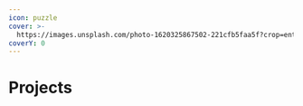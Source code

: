 ```yaml
---
icon: puzzle
cover: >-
  https://images.unsplash.com/photo-1620325867502-221cfb5faa5f?crop=entropy&cs=srgb&fm=jpg&ixid=M3wxOTcwMjR8MHwxfHNlYXJjaHwyfHxwcm9qZWN0fGVufDB8fHx8MTc1NTcxODE5Mnww&ixlib=rb-4.1.0&q=85
coverY: 0
---
```


# Projects

